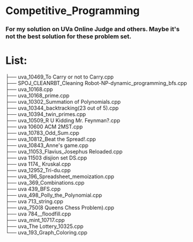 # Competitive_Programming

### For my solution on UVa Online Judge and others. Maybe it's not the best solution for these problem set.

# List:

├── uva_10469_To Carry or not to Carry.cpp <br/>
├── SPOJ_CLEANRBT_Cleaning Robot-NP-dynamic_programming_bfs.cpp <br/>
├── uva_10168.cpp<br/>
├── uva_10168_prime.cpp<br/>
├── uva_10302_Summation of Polynomials.cpp<br/>
├── uva_10344_backtracking(23 out of 5).cpp<br/>
├── uva_10394_twin_primes.cpp<br/>
├── uva_10509_R U Kidding Mr. Feynman?.cpp<br/>
├── uva 10600 ACM 2MST.cpp<br/>
├── uva_10783_Odd_Sum.cpp<br/>
├── uva_10812_Beat the Spread!.cpp<br/>
├── uva_10843_Anne's game.cpp<br/>
├── uva_11053_Flavius_Josephus Reloaded.cpp<br/>
├── uva 11503 disjion set DS.cpp<br/>
├── uva 1174_ Kruskal.cpp<br/>
├── uva_12952_Tri-du.cpp<br/>
├── uva_196_Spreadsheet_memoization.cpp<br/>
├── uva_369_Combinations.cpp<br/>
├── uva 439_BFS.cpp<br/>
├── uva_498_Polly_the_Polynomial.cpp<br/>
├── uva 713_string.cpp<br/>
├── uva_750(8 Queens Chess Problem).cpp<br/>
├── uva 784__floodfill.cpp<br/>
├── uva_mint_10717.cpp<br/>
├── uva_The Lottery_10325.cpp<br/>
└── uva_193_Graph_Coloring.cpp<br/>
